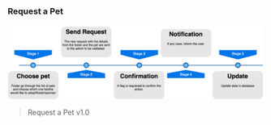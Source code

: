 ### Request a Pet

<img src="Request Pet/v1.0/Request Pet.png"
     alt="Request a Pet"/>
> Request a Pet v1.0